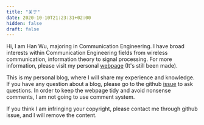 ```yaml
---
title: "关于"
date: 2020-10-10T21:23:31+02:00
hidden: false
draft: false
---
```


Hi, I am Han Wu, majoring in Communication Engineering. I have broad interests within Communication Engineering fields from wireless communication, information theory to signal processing. For more information, please visit my personal [webpage](https://www.hanwu.me) (It's still been made). 

This is my personal blog, where I will share my experience and knowledge. If you have any question about a blog, please go to the github [issue](https://github.com/hanw-ee/myblog/issues) to ask questions. In order to keep the webpage tidy and avoid nonsense comments, I am not going to use comment system.

If you think I am infringing your copyright, please contact me through github issue, and I will remove the content.

